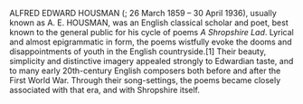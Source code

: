 ALFRED EDWARD HOUSMAN (; 26 March 1859 – 30 April 1936), usually known as A. E. HOUSMAN, was an English classical scholar and poet, best known to the general public for his cycle of poems _A Shropshire Lad_. Lyrical and almost epigrammatic in form, the poems wistfully evoke the dooms and disappointments of youth in the English countryside.[1] Their beauty, simplicity and distinctive imagery appealed strongly to Edwardian taste, and to many early 20th-century English composers both before and after the First World War. Through their song-settings, the poems became closely associated with that era, and with Shropshire itself.
